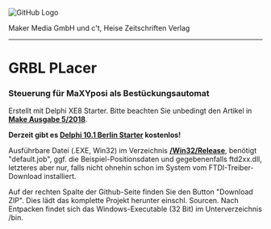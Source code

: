 ![GitHub Logo](http://www.heise.de/make/icons/make_logo.png)

Maker Media GmbH und c't, Heise Zeitschriften Verlag

***

# GRBL PLacer

### Steuerung für MaXYposi als Bestückungsautomat

Erstellt mit Delphi XE8 Starter. Bitte beachten Sie unbedingt den Artikel in **[Make Ausgabe 5/2018](http://shop.heise.de/katalog/make-5-2018)**. 

**Derzeit gibt es [Delphi 10.1 Berlin Starter](https://www.embarcadero.com/de/products/delphi/starter/promotional-download) kostenlos!** 

Ausführbare Datei (.EXE, Win32) im Verzeichnis 
**[/Win32/Release](https://github.com/heise/GRBL-Placer/tree/master/Win32/Release)**, benötigt 
"default.job", ggf. die Beispiel-Positionsdaten und gegebenenfalls ftd2xx.dll, 
letzteres aber nur, falls nicht ohnehin schon im System vom FTDI-Treiber-
Download installiert.

Auf der rechten Spalte der Github-Seite finden Sie den Button "Download ZIP". 
Dies lädt das komplette Projekt herunter einschl. Sourcen. Nach Entpacken findet 
sich das Windows-Executable (32 Bit) im Unterverzeichnis /bin.


